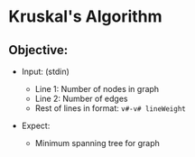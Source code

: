 # Kruskal's Algorithm

## Objective:

* Input: (stdin)
	* Line 1: Number of nodes in graph
	* Line 2: Number of edges
	* Rest of lines in format: `v#-v# lineWeight`

* Expect:
	* Minimum spanning tree for graph
